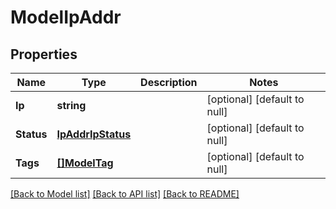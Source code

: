 # ModelIpAddr

## Properties
Name | Type | Description | Notes
------------ | ------------- | ------------- | -------------
**Ip** | **string** |  | [optional] [default to null]
**Status** | [**IpAddrIpStatus**](IPAddrIPStatus.md) |  | [optional] [default to null]
**Tags** | [**[]ModelTag**](modelTag.md) |  | [optional] [default to null]

[[Back to Model list]](../README.md#documentation-for-models) [[Back to API list]](../README.md#documentation-for-api-endpoints) [[Back to README]](../README.md)


